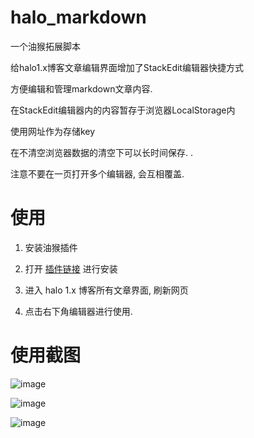 # halo_markdown

一个油猴拓展脚本

给halo1.x博客文章编辑界面增加了StackEdit编辑器快捷方式

方便编辑和管理markdown文章内容. 

在StackEdit编辑器内的内容暂存于浏览器LocalStorage内

使用网址作为存储key

在不清空浏览器数据的清空下可以长时间保存. . 

注意不要在一页打开多个编辑器, 会互相覆盖. 

# 使用

1. 安装油猴插件

2. 打开 [插件链接](https://greasyfork.org/zh-CN/scripts/456712-%E7%BC%96%E8%BE%91%E5%99%A8%E6%B3%A8%E5%85%A5-%E6%B5%8B%E8%AF%952222) 进行安装

3. 进入 halo 1.x 博客所有文章界面, 刷新网页

4. 点击右下角编辑器进行使用. 

# 使用截图

![image](https://user-images.githubusercontent.com/78729115/208230527-ae8b68f7-f7ba-4a46-842e-fbdc15f7dd82.png)

![image](https://user-images.githubusercontent.com/78729115/208230528-a1bcf636-1421-48f4-a7f3-07b7542f4e0d.png)

![image](https://user-images.githubusercontent.com/78729115/208230525-b37306f6-e2bf-4f58-b9c6-2fbad6536337.png)

